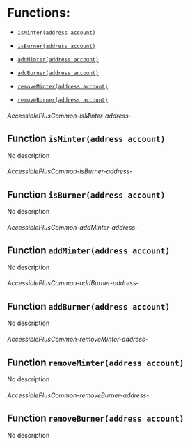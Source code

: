 # Functions:

- [`isMinter(address account)`](#AccessiblePlusCommon-isMinter-address-)

- [`isBurner(address account)`](#AccessiblePlusCommon-isBurner-address-)

- [`addMinter(address account)`](#AccessiblePlusCommon-addMinter-address-)

- [`addBurner(address account)`](#AccessiblePlusCommon-addBurner-address-)

- [`removeMinter(address account)`](#AccessiblePlusCommon-removeMinter-address-)

- [`removeBurner(address account)`](#AccessiblePlusCommon-removeBurner-address-)

###### AccessiblePlusCommon-isMinter-address-

## Function `isMinter(address account)`

No description

###### AccessiblePlusCommon-isBurner-address-

## Function `isBurner(address account)`

No description

###### AccessiblePlusCommon-addMinter-address-

## Function `addMinter(address account)`

No description

###### AccessiblePlusCommon-addBurner-address-

## Function `addBurner(address account)`

No description

###### AccessiblePlusCommon-removeMinter-address-

## Function `removeMinter(address account)`

No description

###### AccessiblePlusCommon-removeBurner-address-

## Function `removeBurner(address account)`

No description
